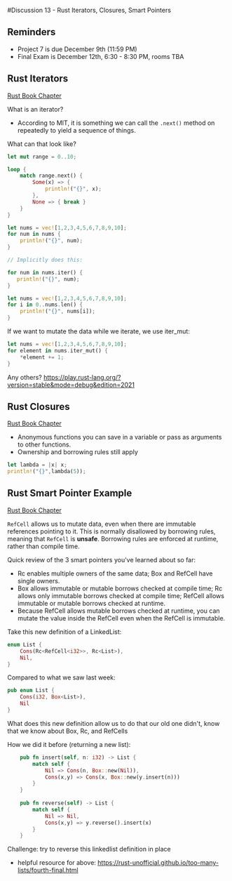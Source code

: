 #Discussion 13 - Rust Iterators, Closures, Smart Pointers

## Reminders
- Project 7 is due December 9th (11:59 PM)
- Final Exam is December 12th, 6:30 - 8:30 PM, rooms TBA

## Rust Iterators
[Rust Book Chapter](https://doc.rust-lang.org/book/ch13-02-iterators.html)

What is an iterator? 

- According to MIT, it is something we can call the `.next()` method on repeatedly to yield a sequence of things. 

What can that look like?

```rust
let mut range = 0..10;

loop {
    match range.next() {
        Some(x) => {
            println!("{}", x);
        },
        None => { break }
    }
}
```

```rust
let nums = vec![1,2,3,4,5,6,7,8,9,10];
for num in nums {
    println!("{}", num);
}

// Implicitly does this:

for num in nums.iter() {
   println!("{}", num);
}

```

```rust
let nums = vec![1,2,3,4,5,6,7,8,9,10];
for i in 0..nums.len() {
    println!("{}", nums[i]);
}
```

If we want to mutate the data while we iterate, we use iter_mut:

```rust
let nums = vec![1,2,3,4,5,6,7,8,9,10];
for element in nums.iter_mut() {
    *element += 1;
}
```

Any others?
https://play.rust-lang.org/?version=stable&mode=debug&edition=2021

## Rust Closures
[Rust Book Chapter](https://doc.rust-lang.org/book/ch13-01-closures.html)
- Anonymous functions you can save in a variable or pass as arguments to other functions.
- Ownership and borrowing rules still apply

```rust
let lambda = |x| x;
println!("{}",lambda(5));
```

## Rust Smart Pointer Example
[Rust Book Chapter](https://doc.rust-lang.org/book/ch15-05-interior-mutability.html)

`RefCell` allows us to mutate data, even when there are immutable references pointing to it. This is normally disallowed by borrowing rules, meaning that `RefCell` is **unsafe**. Borrowing rules are enforced at runtime, rather than compile time.

Quick review of the 3 smart pointers you've learned about so far: 
- Rc<T> enables multiple owners of the same data; Box<T> and RefCell<T> have single owners.
- Box<T> allows immutable or mutable borrows checked at compile time; Rc<T> allows only immutable borrows checked at compile time; RefCell<T> allows immutable or mutable borrows checked at runtime.
- Because RefCell<T> allows mutable borrows checked at runtime, you can mutate the value inside the RefCell<T> even when the RefCell<T> is immutable.

Take this new definition of a LinkedList: 
```rust
enum List {
    Cons(Rc<RefCell<i32>>, Rc<List>),
    Nil,
}
```

Compared to what we saw last week:
```rust
pub enum List {
    Cons(i32, Box<List>),
    Nil
}
```

What does this new definition allow us to do that our old one didn't, know that we know about Box, Rc, and RefCells

How we did it before (returning a new list):

```rust
    pub fn insert(self, n: i32) -> List {
        match self {
            Nil => Cons(n, Box::new(Nil)),
            Cons(x,y) => Cons(x, Box::new(y.insert(n)))
        }
    }
    
    pub fn reverse(self) -> List {
        match self {
            Nil => Nil,
            Cons(x,y) => y.reverse().insert(x)
        }
    }
```

Challenge: try to reverse this linkedlist definition in place
- helpful resource for above: https://rust-unofficial.github.io/too-many-lists/fourth-final.html
